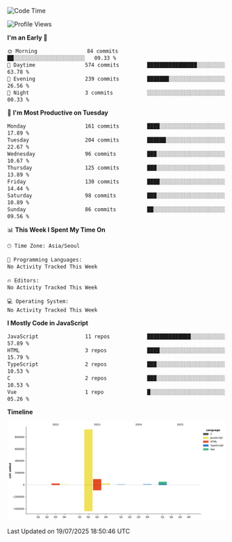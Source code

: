 <!--START_SECTION:waka-->
![Code Time](http://img.shields.io/badge/Code%20Time-131%20hrs%204%20mins-blue)

![Profile Views](http://img.shields.io/badge/Profile%20Views-1-blue)

**I'm an Early 🐤** 

```text
🌞 Morning                84 commits          ██░░░░░░░░░░░░░░░░░░░░░░░   09.33 % 
🌆 Daytime                574 commits         ████████████████░░░░░░░░░   63.78 % 
🌃 Evening                239 commits         ███████░░░░░░░░░░░░░░░░░░   26.56 % 
🌙 Night                  3 commits           ░░░░░░░░░░░░░░░░░░░░░░░░░   00.33 % 
```
📅 **I'm Most Productive on Tuesday** 

```text
Monday                   161 commits         ████░░░░░░░░░░░░░░░░░░░░░   17.89 % 
Tuesday                  204 commits         ██████░░░░░░░░░░░░░░░░░░░   22.67 % 
Wednesday                96 commits          ███░░░░░░░░░░░░░░░░░░░░░░   10.67 % 
Thursday                 125 commits         ███░░░░░░░░░░░░░░░░░░░░░░   13.89 % 
Friday                   130 commits         ████░░░░░░░░░░░░░░░░░░░░░   14.44 % 
Saturday                 98 commits          ███░░░░░░░░░░░░░░░░░░░░░░   10.89 % 
Sunday                   86 commits          ██░░░░░░░░░░░░░░░░░░░░░░░   09.56 % 
```


📊 **This Week I Spent My Time On** 

```text
🕑︎ Time Zone: Asia/Seoul

💬 Programming Languages: 
No Activity Tracked This Week

🔥 Editors: 
No Activity Tracked This Week

💻 Operating System: 
No Activity Tracked This Week
```

**I Mostly Code in JavaScript** 

```text
JavaScript               11 repos            ██████████████░░░░░░░░░░░   57.89 % 
HTML                     3 repos             ████░░░░░░░░░░░░░░░░░░░░░   15.79 % 
TypeScript               2 repos             ███░░░░░░░░░░░░░░░░░░░░░░   10.53 % 
C                        2 repos             ███░░░░░░░░░░░░░░░░░░░░░░   10.53 % 
Vue                      1 repo              █░░░░░░░░░░░░░░░░░░░░░░░░   05.26 % 
```



**Timeline**

![Lines of Code chart](https://raw.githubusercontent.com/project-dy/project-dy/main/assets/bar_graph.png)


 Last Updated on 19/07/2025 18:50:46 UTC
<!--END_SECTION:waka-->
